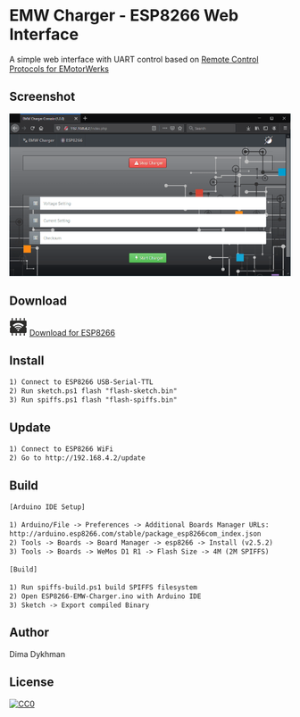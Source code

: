 # EMW Charger - ESP8266 Web Interface

A simple web interface with UART control based on [Remote Control Protocols for EMotorWerks](https://leafdriveblog.files.wordpress.com/2020/01/emotorwerks-chargers-serial-protocol.pdf)

## Screenshot

![Screenshot](Web/img/screenshot.png?raw=true)

## Download

![ESP8266](Web/img/esp8266.png?raw=true) [Download for ESP8266](../../releases/download/1.0/ESP8266-EMW-Charger.zip)

## Install

    1) Connect to ESP8266 USB-Serial-TTL
    2) Run sketch.ps1 flash "flash-sketch.bin"
    3) Run spiffs.ps1 flash "flash-spiffs.bin"

## Update

    1) Connect to ESP8266 WiFi
    2) Go to http://192.168.4.2/update

## Build

    [Arduino IDE Setup]

    1) Arduino/File -> Preferences -> Additional Boards Manager URLs: http://arduino.esp8266.com/stable/package_esp8266com_index.json
    2) Tools -> Boards -> Board Manager -> esp8266 -> Install (v2.5.2)
    3) Tools -> Boards -> WeMos D1 R1 -> Flash Size -> 4M (2M SPIFFS)

    [Build]

    1) Run spiffs-build.ps1 build SPIFFS filesystem
    2) Open ESP8266-EMW-Charger.ino with Arduino IDE
    3) Sketch -> Export compiled Binary

## Author

Dima Dykhman

## License

[![CC0](https://licensebuttons.net/l/zero/1.0/88x31.png)](https://creativecommons.org/publicdomain/zero/1.0/)